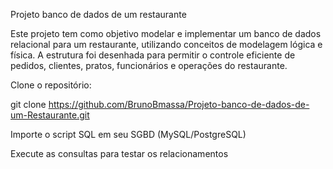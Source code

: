 Projeto banco de dados de um restaurante

Este projeto tem como objetivo modelar e implementar um banco de dados relacional para um restaurante, utilizando conceitos de modelagem lógica e física. A estrutura foi desenhada para permitir o controle eficiente de pedidos, clientes, pratos, funcionários e operações do restaurante.

Clone o repositório:

git clone https://github.com/BrunoBmassa/Projeto-banco-de-dados-de-um-Restaurante.git

Importe o script SQL em seu SGBD (MySQL/PostgreSQL)

Execute as consultas para testar os relacionamentos
